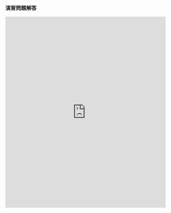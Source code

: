 ### 演習問題解答

<iframe src="https://www.desmos.com/calculator/w0hzoqnh1l" width="100%" height="600" frameborder="0"></iframe>